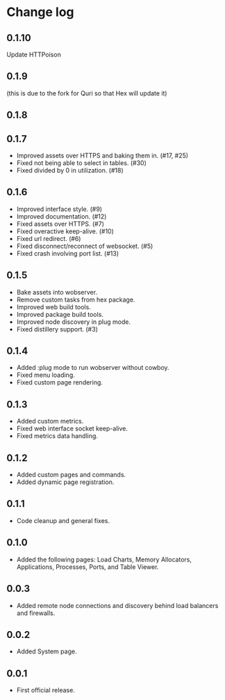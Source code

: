 # Change log

## 0.1.10
Update HTTPoison

## 0.1.9

(this is due to the fork for Quri so that Hex will update it)

## 0.1.8

## 0.1.7

* Improved assets over HTTPS and baking them in. (#17, #25)
* Fixed not being able to select in tables. (#30)
* Fixed divided by 0 in utilization. (#18)

## 0.1.6

* Improved interface style. (#9)
* Improved documentation. (#12)
* Fixed assets over HTTPS. (#7)
* Fixed overactive keep-alive. (#10)
* Fixed url redirect. (#6)
* Fixed disconnect/reconnect of websocket. (#5)
* Fixed crash involving port list. (#13)

## 0.1.5

* Bake assets into wobserver.
* Remove custom tasks from hex package.
* Improved web build tools.
* Improved package build tools.
* Improved node discovery in plug mode.
* Fixed distillery support. (#3)

## 0.1.4

* Added :plug mode to run wobserver without cowboy.
* Fixed menu loading.
* Fixed custom page rendering.

## 0.1.3

* Added custom metrics.
* Fixed web interface socket keep-alive.
* Fixed metrics data handling.

## 0.1.2

* Added custom pages and commands.
* Added dynamic page registration.

## 0.1.1

* Code cleanup and general fixes.

## 0.1.0

* Added the following pages: Load Charts, Memory Allocators, Applications, Processes, Ports, and Table Viewer.

## 0.0.3

* Added remote node connections and discovery behind load balancers and firewalls.

## 0.0.2

* Added System page.

## 0.0.1

* First official release.
